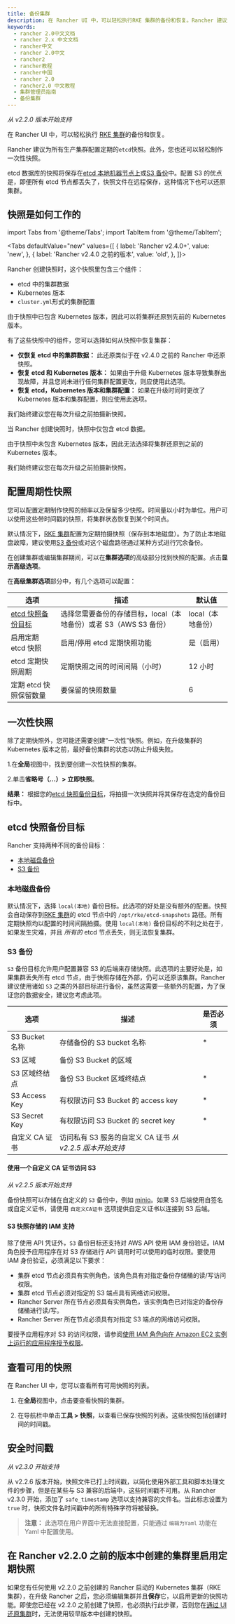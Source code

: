 ```yaml
---
title: 备份集群
description: 在 Rancher UI 中，可以轻松执行RKE 集群的备份和恢复。Rancher 建议为所有生产集群配置定期的`etcd`快照。此外，您也还可以轻松制作一次性快照。etcd 数据库的快照将保存在本地到 etcd 节点上或S3 备份中。配置 S3 的优点是，如果所有 etcd 节点都丢失了，因为快照在远程保存，所以在这种情况下也可以用于还原集群。
keywords:
  - rancher 2.0中文文档
  - rancher 2.x 中文文档
  - rancher中文
  - rancher 2.0中文
  - rancher2
  - rancher教程
  - rancher中国
  - rancher 2.0
  - rancher2.0 中文教程
  - 集群管理员指南
  - 备份集群
---
```


_从 v2.2.0 版本开始支持_

在 Rancher UI 中，可以轻松执行 [RKE 集群](/docs/cluster-provisioning/rke-clusters/_index)的备份和恢复。

Rancher 建议为所有生产集群配置定期的`etcd`快照。此外，您也还可以轻松制作一次性快照。

etcd 数据库的快照将保存在[etcd 本地机器节点上](#本地磁盘备份)或[S3 备份](#s3-备份)中。配置 S3 的优点是，即便所有 etcd 节点都丢失了，快照文件在远程保存，这种情况下也可以还原集群。

## 快照是如何工作的

import Tabs from '@theme/Tabs';
import TabItem from '@theme/TabItem';

<Tabs
defaultValue="new"
values={[
{ label: 'Rancher v2.4.0+', value: 'new', },
{ label: 'Rancher v2.4.0 之前的版本', value: 'old', },
]}>

<TabItem value="new">

Rancher 创建快照时，这个快照里包含三个组件：

- etcd 中的集群数据
- Kubernetes 版本
- `cluster.yml`形式的集群配置

由于快照中已包含 Kubernetes 版本，因此可以将集群还原到先前的 Kubernetes 版本。

有了这些快照中的组件，您可以选择如何从快照中恢复集群：

- **仅恢复 etcd 中的集群数据：** 此还原类似于在 v2.4.0 之前的 Rancher 中还原快照。
- **恢复 etcd 和 Kubernetes 版本：** 如果由于升级 Kubernetes 版本导致集群出现故障，并且您尚未进行任何集群配置更改，则应使用此选项。
- **恢复 etcd，Kubernetes 版本和集群配置：** 如果在升级时同时更改了 Kubernetes 版本和集群配置，则应使用此选项。

我们始终建议您在每次升级之前拍摄新快照。

</TabItem>

<TabItem value="old">

当 Rancher 创建快照时，快照中仅包含 etcd 数据。

由于快照中未包含 Kubernetes 版本，因此无法选择将集群还原到之前的 Kubernetes 版本。

我们始终建议您在每次升级之前拍摄新快照。

</TabItem>

</Tabs>

## 配置周期性快照

您可以配置定期制作快照的频率以及保留多少快照。时间量以小时为单位。用户可以使用这些带时间戳的快照，将集群状态恢复到某个时间点。

默认情况下，[RKE 集群](/docs/cluster-provisioning/rke-clusters/_index)配置为定期拍摄快照（保存到本地磁盘）。为了防止本地磁盘故障，建议使用[S3 备份](#s3-备份)或对这个磁盘路径通过某种方式进行冗余备份。

在创建集群或编辑集群期间，可以在**集群选项**的高级部分找到快照的配置。点击**显示高级选项**。

在**高级集群选项**部分中，有几个选项可以配置：

| 选项                                    | 描述                                                              | 默认值            |
| --------------------------------------- | ----------------------------------------------------------------- | ----------------- |
| [etcd 快照备份目标](#etcd-快照备份目标) | 选择您需要备份的存储目标，local（本地备份）或者 S3（AWS S3 备份） | local（本地备份） |
| 启用定期 etcd 快照                      | 启用/停用 etcd 定期快照功能                                       | 是（启用）        |
| etcd 定期快照周期                       | 定期快照之间的时间间隔（小时）                                    | 12 小时           |
| 定期 etcd 快照保留数量                  | 要保留的快照数量                                                  | 6                 |

## 一次性快照

除了定期快照外，您可能还需要创建“一次性”快照。例如，在升级集群的 Kubernetes 版本之前，最好备份集群的状态以防止升级失败。

1.在**全局**视图中，找到要创建一次性快照的集群。

2.单击**省略号（...）> 立即快照**。

**结果：** 根据您的[etcd 快照备份目标](#etcd-快照备份目标)，将拍摄一次快照并将其保存在选定的备份目标中。

## etcd 快照备份目标

Rancher 支持两种不同的备份目标：

- [本地磁盘备份](#本地磁盘备份)
- [S3 备份](#s3-备份)

### 本地磁盘备份

默认情况下，选择 `local(本地)` 备份目标。此选项的好处是没有额外的配置。快照会自动保存到[RKE 集群](/docs/cluster-provisioning/rke-clusters/_index)的 etcd 节点中的 `/opt/rke/etcd-snapshots` 路径。所有定期快照均以配置的时间间隔拍摄。使用 `local(本地)` 备份目标的不利之处在于，如果发生灾难，并且 _所有的_ etcd 节点丢失，则无法恢复集群。

### S3 备份

`S3` 备份目标允许用户配置兼容 S3 的后端来存储快照。此选项的主要好处是，如果集群丢失所有 etcd 节点，由于快照存储在外部，仍可以还原该集群。Rancher 建议使用诸如 `S3` 之类的外部目标进行备份，虽然这需要一些额外的配置，为了保证您的数据安全，建议您考虑此项。

| 选项           | 描述                                                      | 是否必须 |
| -------------- | --------------------------------------------------------- | -------- |
| S3 Bucket 名称 | 存储备份的 S3 bucket 名称                                 | \*       |
| S3 区域        | 备份 S3 Bucket 的区域                                     |          |
| S3 区域终结点  | 备份 S3 Bucket 区域终结点                                 | \*       |
| S3 Access Key  | 有权限访问 S3 Bucket 的 access key                        | \*       |
| S3 Secret Key  | 有权限访问 S3 Bucket 的 secret key                        | \*       |
| 自定义 CA 证书 | 访问私有 S3 服务的自定义 CA 证书 _从 v2.2.5 版本开始支持_ |          |

#### 使用一个自定义 CA 证书访问 S3

_从 v2.2.5 版本开始支持_

备份快照可以存储在自定义的 `S3` 备份中，例如 [minio](https://min.io/)。如果 S3 后端使用自签名或自定义证书，请使用 `自定义CA证书` 选项提供自定义证书以连接到 S3 后端。

#### S3 快照存储的 IAM 支持

除了使用 API 凭证外，`S3` 备份目标还支持对 AWS API 使用 IAM 身份验证。IAM 角色授予应用程序在对 S3 存储进行 API 调用时可以使用的临时权限。要使用 IAM 身份验证，必须满足以下要求：

- 集群 etcd 节点必须具有实例角色，该角色具有对指定备份存储桶的读/写访问权限。
- 集群 etcd 节点必须对指定的 S3 端点具有网络访问权限。
- Rancher Server 所在节点必须具有实例角色，该实例角色已对指定的备份存储桶进行读/写。
- Rancher Server 所在节点必须具有对指定 S3 端点的网络访问权限。

要授予应用程序对 S3 的访问权限，请参阅[使用 IAM 角色向在 Amazon EC2 实例上运行的应用程序授予权限](https://docs.aws.amazon.com/IAM/latest/UserGuide/id_roles_use_switch-role-ec2.html)。

## 查看可用的快照

在 Rancher UI 中，您可以查看所有可用快照的列表。

1. 在**全局**视图中，点击要查看快照的集群。

2. 在导航栏中单击**工具 > 快照**，以查看已保存快照的列表。这些快照包括创建时间的时间戳。

## 安全时间戳

_从 v2.3.0 开始支持_

从 v2.2.6 版本开始，快照文件已打上时间戳，以简化使用外部工具和脚本处理文件的步骤，但是在某些与 S3 兼容的后端中，这些时间戳不可用。从 Rancher v2.3.0 开始，添加了 `safe_timestamp` 选项以支持兼容的文件名。当此标志设置为 `true` 时，快照文件名时间戳中的所有特殊字符将被替换。

> **注意：** 此选项在用户界面中无法直接配置，只能通过 `编辑为Yaml` 功能在 Yaml 中配置使用。

## 在 Rancher v2.2.0 之前的版本中创建的集群里启用定期快照

如果您有任何使用 v2.2.0 之前创建的 Rancher 启动的 Kubernetes 集群（RKE 集群），在升级 Rancher 之后，您必须编辑集群并且**保存**它，以启用更新的快照功能。即使您已经在 v2.2.0 之前创建了快照，也必须执行此步骤，否则您在[通过 UI 还原集群](/docs/cluster-admin/restoring-etcd/_index)时，无法使用较早版本中创建的快照。
